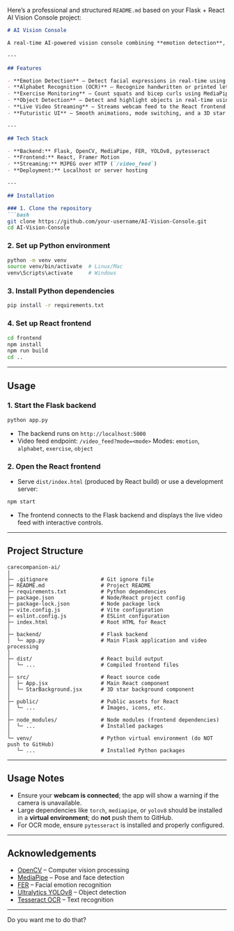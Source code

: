 Here’s a professional and structured `README.md` based on your Flask + React AI Vision Console project:

````markdown
# AI Vision Console

A real-time AI-powered vision console combining **emotion detection**, **alphabet OCR**, **exercise monitoring**, and **object detection**. Built with **Flask** (backend) and **React** (frontend), leveraging **OpenCV**, **MediaPipe**, **FER**, and **YOLOv8** for computer vision tasks.

---

## Features

- **Emotion Detection** – Detect facial expressions in real-time using FER.
- **Alphabet Recognition (OCR)** – Recognize handwritten or printed letters via OCR (Tesseract).
- **Exercise Monitoring** – Count squats and bicep curls using MediaPipe Pose.
- **Object Detection** – Detect and highlight objects in real-time using YOLOv8.
- **Live Video Streaming** – Streams webcam feed to the React frontend with an interactive HUD.
- **Futuristic UI** – Smooth animations, mode switching, and a 3D star background for immersive experience.

---

## Tech Stack

- **Backend:** Flask, OpenCV, MediaPipe, FER, YOLOv8, pytesseract  
- **Frontend:** React, Framer Motion  
- **Streaming:** MJPEG over HTTP (`/video_feed`)  
- **Deployment:** Localhost or server hosting

---

## Installation

### 1. Clone the repository
```bash
git clone https://github.com/your-username/AI-Vision-Console.git
cd AI-Vision-Console
````

### 2. Set up Python environment

```bash
python -m venv venv
source venv/bin/activate  # Linux/Mac
venv\Scripts\activate     # Windows
```

### 3. Install Python dependencies

```bash
pip install -r requirements.txt
```

### 4. Set up React frontend

```bash
cd frontend
npm install
npm run build
cd ..
```

---

## Usage

### 1. Start the Flask backend

```bash
python app.py
```

* The backend runs on `http://localhost:5000`
* Video feed endpoint: `/video_feed?mode=<mode>`
  Modes: `emotion`, `alphabet`, `exercise`, `object`

### 2. Open the React frontend

* Serve `dist/index.html` (produced by React build) or use a development server:

```bash
npm start
```

* The frontend connects to the Flask backend and displays the live video feed with interactive controls.

---

## Project Structure

```
carecompanion-ai/
│
├─ .gitignore                 # Git ignore file
├─ README.md                  # Project README
├─ requirements.txt           # Python dependencies
├─ package.json               # Node/React project config
├─ package-lock.json          # Node package lock
├─ vite.config.js             # Vite configuration
├─ eslint.config.js           # ESLint configuration
├─ index.html                 # Root HTML for React
│
├─ backend/                   # Flask backend
│  └─ app.py                  # Main Flask application and video processing
│
├─ dist/                      # React build output
│  └─ ...                     # Compiled frontend files
│
├─ src/                       # React source code
│  ├─ App.jsx                 # Main React component
│  └─ StarBackground.jsx      # 3D star background component
│
├─ public/                    # Public assets for React
│  └─ ...                     # Images, icons, etc.
│
├─ node_modules/              # Node modules (frontend dependencies)
│  └─ ...                     # Installed packages
│
└─ venv/                      # Python virtual environment (do NOT push to GitHub)
   └─ ...                     # Installed Python packages

```

---

## Usage Notes

* Ensure your **webcam is connected**; the app will show a warning if the camera is unavailable.
* Large dependencies like `torch`, `mediapipe`, or `yolov8` should be installed in a **virtual environment**; do **not** push them to GitHub.
* For OCR mode, ensure `pytesseract` is installed and properly configured.

---

## Acknowledgements

* [OpenCV](https://opencv.org/) – Computer vision processing
* [MediaPipe](https://mediapipe.dev/) – Pose and face detection
* [FER](https://github.com/justinshenk/fer) – Facial emotion recognition
* [Ultralytics YOLOv8](https://github.com/ultralytics/ultralytics) – Object detection
* [Tesseract OCR](https://github.com/tesseract-ocr/tesseract) – Text recognition

---
Do you want me to do that?
```
